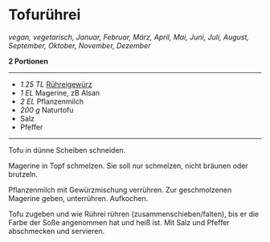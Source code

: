 # Tofurührei

*vegan, vegetarisch, Januar, Februar, März, April, Mai, Juni, Juli, August, September, Oktober, November, Dezember*

**2 Portionen**

---

- *1.25 TL* [Rühreigewürz](ruehreigewuerz.md)
- *1 EL* Magerine, zB Alsan
- *2 EL* Pflanzenmilch
- *200 g* Naturtofu
- Salz
- Pfeffer

---

Tofu in dünne Scheiben schneiden.

Magerine in Topf schmelzen. Sie soll nur schmelzen, nicht bräunen oder brutzeln.

Pflanzenmilch mit Gewürzmischung verrühren. Zur geschmolzenen Magerine geben, unterrühren. Aufkochen.

Tofu zugeben und wie Rührei rühren (zusammenschieben/falten), bis er die Farbe der Soße angenommen hat und heiß ist. Mit Salz und Pfeffer abschmecken und servieren.
